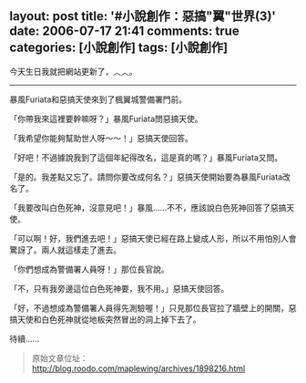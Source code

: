layout: post
title: '#小說創作：惡搞"翼"世界(3)'
date: 2006-07-17 21:41
comments: true
categories: [小說創作]
tags: [小說創作]
---
今天生日我就把網站更新了，︿︿。
- - -
暴風Furiata和惡搞天使來到了楓翼城警備署門前。

「你帶我來這裡要幹嘛呀？」暴風Furiata問惡搞天使。

「我希望你能夠幫助世人呀～～！」惡搞天使回答。

「好吧！不過據說我到了這個年紀得改名，這是真的嗎？」暴風Furiata又問。

「是的。我差點又忘了。請問你要改成何名？」惡搞天使開始要為暴風Furiata改名了。

「我要改叫白色死神，沒意見吧！」暴風......不不，應該說白色死神回答了惡搞天使。

「可以啊！好，我們進去吧！」惡搞天使已經在路上變成人形，所以不用怕別人會驚訝了。兩人就這樣走了進去。

「你們想成為警備署人員呀！」那位長官說。

「不，只有我旁邊這位白色死神要，我不用。」惡搞天使回答。

「好，不過想成為警備署人員得先測驗喔！」只見那位長官拉了牆壁上的開關，惡搞天使和白色死神就從地板突然冒出的洞上掉下去了。

待續......

> 原始文章位址：http://blog.roodo.com/maplewing/archives/1898216.html